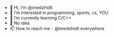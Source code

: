 - 👋 Hi, I’m @imedzhidli
- 👀 I’m interested in programming, sports, cs, YOU
- 🌱 I’m currently learning C/C++
- 💞️ No idea
- 📫 How to reach me - @imedzhidli everywhere
<!---
imedzhidli/imedzhidli is a ✨ special ✨ repository because its `README.md` (this file) appears on your GitHub profile.
You can click the Preview link to take a look at your changes.
--->
